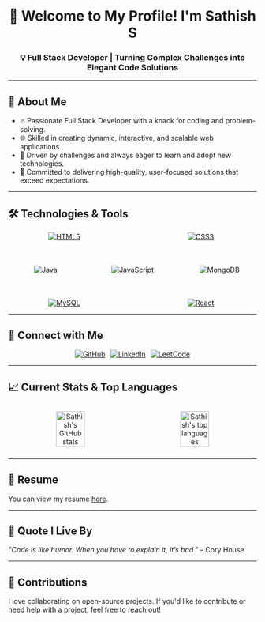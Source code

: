 <h1 align="center">🚀 Welcome to My Profile! I'm Sathish S</h1>
<h3 align="center">💡 Full Stack Developer | Turning Complex Challenges into Elegant Code Solutions</h3>

---

## 🌟 About Me
- 🔥 Passionate Full Stack Developer with a knack for coding and problem-solving.
- 🌐 Skilled in creating dynamic, interactive, and scalable web applications.
- 🎯 Driven by challenges and always eager to learn and adopt new technologies.
- 💪 Committed to delivering high-quality, user-focused solutions that exceed expectations.

---

## 🛠️ Technologies & Tools
<div align="center" style="display: flex; justify-content: left; flex-wrap: wrap; gap: 50px;">
  <a href="https://www.w3.org/html/" target="_blank" rel="noreferrer" style="flex: 1 1 30%;">
    <img src="https://img.shields.io/badge/HTML5-%23E34F26.svg?&style=for-the-badge&logo=html5&logoColor=white" alt="HTML5">
  </a>
  <a href="https://www.w3schools.com/css/" target="_blank" rel="noreferrer" style="flex: 1 1 30%;">
    <img src="https://img.shields.io/badge/CSS3-%231572B6.svg?&style=for-the-badge&logo=css3&logoColor=white" alt="CSS3">
  </a>
  <a href="https://www.java.com" target="_blank" rel="noreferrer" style="flex: 1 1 30%;">
    <img src="https://img.shields.io/badge/Java-%23007396.svg?&style=for-the-badge&logo=java&logoColor=white" alt="Java">
  </a>
  <a href="https://developer.mozilla.org/en-US/docs/Web/JavaScript" target="_blank" rel="noreferrer" style="flex: 1 1 20%;">
    <img src="https://img.shields.io/badge/JavaScript-%23F7DF1E.svg?&style=for-the-badge&logo=javascript&logoColor=black" alt="JavaScript">
  </a>
  <a href="https://www.mongodb.com/" target="_blank" rel="noreferrer" style="flex: 1 1 30%;">
    <img src="https://img.shields.io/badge/MongoDB-%2347A248.svg?&style=for-the-badge&logo=mongodb&logoColor=white" alt="MongoDB">
  </a>
  <a href="https://www.mysql.com/" target="_blank" rel="noreferrer" style="flex: 1 1 30%;">
    <img src="https://img.shields.io/badge/MySQL-%2300f.svg?&style=for-the-badge&logo=mysql&logoColor=white" alt="MySQL">
  </a>
  <a href="https://reactjs.org/" target="_blank" rel="noreferrer" style="flex: 1 1 30%;">
    <img src="https://img.shields.io/badge/React-%2361DAFB.svg?&style=for-the-badge&logo=react&logoColor=black" alt="React">
  </a>
</div>

---

## 🤝 Connect with Me
<div align="center" style="display: flex; justify-content: center; flex-wrap: wrap; gap: 10px;">
  <a href="https://github.com/SathishS2202" target="_blank">
    <img src="https://img.shields.io/badge/GitHub-%2312100E.svg?&style=for-the-badge&logo=github&logoColor=white" alt="GitHub">
  </a>
  <a href="https://www.linkedin.com/in/sathish-s-666b11255/" target="_blank">
    <img src="https://img.shields.io/badge/LinkedIn-%230077B5.svg?&style=for-the-badge&logo=linkedin&logoColor=white" alt="LinkedIn">
  </a>
  <a href="https://leetcode.com/" target="_blank">
    <img src="https://img.shields.io/badge/LeetCode-%23FFA116.svg?&style=for-the-badge&logo=leetcode&logoColor=black" alt="LeetCode">
  </a>
</div>

---

## 📈 Current Stats & Top Languages
<div align="center" style="display: flex; justify-content: space-around; align-items: center; flex-wrap: wrap;">
  <div style="flex: 1 1 45%; margin: 10px;">
    <img src="https://github-readme-stats.vercel.app/api?username=SathishS2202&show_icons=true&theme=highcontrast" alt="Sathish's GitHub stats" style="width: 50%;">
  </div>
  <div style="flex: 1 1 45%; margin: 10px;">
    <img src="https://github-readme-stats.vercel.app/api/top-langs/?username=SathishS2202&layout=compact&theme=highcontrast" alt="Sathish's top languages" style="width: 50%;">
  </div>
</div>

---

## 📄 Resume
You can view my resume [here](https://drive.google.com/file/d/1IpKm-fJPXiARuwcLlryltCHLJqNj5_uv/view?usp=sharing). 

---

## 💬 Quote I Live By
_"Code is like humor. When you have to explain it, it’s bad."_ – Cory House

---

## 🌟 Contributions
I love collaborating on open-source projects. If you'd like to contribute or need help with a project, feel free to reach out!
